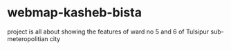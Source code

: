 # webmap-kasheb-bista
project is all about showing the features of ward no 5 and 6 of Tulsipur sub-meteropolitian city
